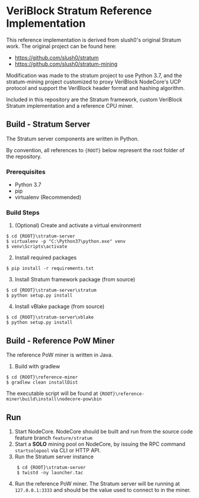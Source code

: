 # VeriBlock Stratum Reference Implementation

This reference implementation is derived from slush0's original Stratum work. The original project can be found here:
* https://github.com/slush0/stratum
* https://github.com/slush0/stratum-mining

Modification was made to the stratum project to use Python 3.7, and the stratum-mining project customized to proxy VeriBlock NodeCore's UCP protocol and support the VeriBlock header format and hashing algorithm.

Included in this repository are the Stratum framework, custom VeriBlock Stratum implementation and a reference CPU miner.

## Build - Stratum Server
The Stratum server components are written in Python.

By convention, all references to `{ROOT}` below represent the root folder of the repository.

### Prerequisites
* Python 3.7
* pip
* virtualenv (Recommended)

### Build Steps
1. (Optional) Create and activate a virtual environment
```
$ cd {ROOT}\stratum-server
$ virtualenv -p "C:\Python37\python.exe" venv
$ venv\Scripts\activate
```

2. Install required packages
```
$ pip install -r requirements.txt
```

3. Install Stratum framework package (from source)
```
$ cd {ROOT}\stratum-server\stratum
$ python setup.py install
```
	
4. Install vBlake package (from source)
```
$ cd {ROOT}\stratum-server\vblake
$ python setup.py install
```

## Build - Reference PoW Miner
The reference PoW miner is written in Java.

1. Build with gradlew
```
$ cd {ROOT}\reference-miner
$ gradlew clean installDist
```

The executable script will be found at `{ROOT}\reference-miner\build\install\nodecore-pow\bin`

## Run

1. Start NodeCore. NodeCore should be built and run from the source code feature branch `feature/stratum`
2. Start a **SOLO** mining pool on NodeCore, by issuing the RPC command `startsolopool` via CLI or HTTP API.
3. Run the Stratum server instance
```
	$ cd {ROOT}\stratum-server
	$ twistd -ny launcher.tac
```
4. Run the reference PoW miner. The Stratum server will be running at `127.0.0.1:3333` and should be the value used to connect to in the miner.